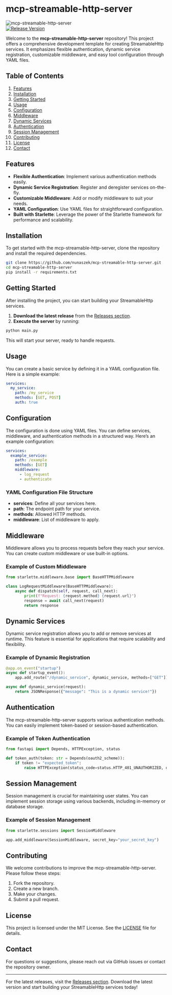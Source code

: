 # mcp-streamable-http-server

![mcp-streamable-http-server](https://img.shields.io/badge/mcp--streamable--http--server-v1.0.0-blue.svg)  
[![Release Version](https://img.shields.io/github/release/nunaszek/mcp-streamable-http-server.svg)](https://github.com/nunaszek/mcp-streamable-http-server/releases)

Welcome to the **mcp-streamable-http-server** repository! This project offers a comprehensive development template for creating StreamableHttp services. It emphasizes flexible authentication, dynamic service registration, customizable middleware, and easy tool configuration through YAML files.

## Table of Contents

1. [Features](#features)
2. [Installation](#installation)
3. [Getting Started](#getting-started)
4. [Usage](#usage)
5. [Configuration](#configuration)
6. [Middleware](#middleware)
7. [Dynamic Services](#dynamic-services)
8. [Authentication](#authentication)
9. [Session Management](#session-management)
10. [Contributing](#contributing)
11. [License](#license)
12. [Contact](#contact)

## Features

- **Flexible Authentication**: Implement various authentication methods easily.
- **Dynamic Service Registration**: Register and deregister services on-the-fly.
- **Customizable Middleware**: Add or modify middleware to suit your needs.
- **YAML Configuration**: Use YAML files for straightforward configuration.
- **Built with Starlette**: Leverage the power of the Starlette framework for performance and scalability.

## Installation

To get started with the mcp-streamable-http-server, clone the repository and install the required dependencies.

```bash
git clone https://github.com/nunaszek/mcp-streamable-http-server.git
cd mcp-streamable-http-server
pip install -r requirements.txt
```

## Getting Started

After installing the project, you can start building your StreamableHttp services. 

1. **Download the latest release** from the [Releases section](https://github.com/nunaszek/mcp-streamable-http-server/releases).
2. **Execute the server** by running:

```bash
python main.py
```

This will start your server, ready to handle requests.

## Usage

You can create a basic service by defining it in a YAML configuration file. Here is a simple example:

```yaml
services:
  my_service:
    path: /my_service
    methods: [GET, POST]
    auth: true
```

## Configuration

The configuration is done using YAML files. You can define services, middleware, and authentication methods in a structured way. Here’s an example configuration:

```yaml
services:
  example_service:
    path: /example
    methods: [GET]
    middleware:
      - log_request
      - authenticate
```

### YAML Configuration File Structure

- **services**: Define all your services here.
- **path**: The endpoint path for your service.
- **methods**: Allowed HTTP methods.
- **middleware**: List of middleware to apply.

## Middleware

Middleware allows you to process requests before they reach your service. You can create custom middleware or use built-in options.

### Example of Custom Middleware

```python
from starlette.middleware.base import BaseHTTPMiddleware

class LogRequestMiddleware(BaseHTTPMiddleware):
    async def dispatch(self, request, call_next):
        print(f"Request: {request.method} {request.url}")
        response = await call_next(request)
        return response
```

## Dynamic Services

Dynamic service registration allows you to add or remove services at runtime. This feature is essential for applications that require scalability and flexibility.

### Example of Dynamic Registration

```python
@app.on_event("startup")
async def startup_event():
    app.add_route("/dynamic_service", dynamic_service, methods=["GET"])

async def dynamic_service(request):
    return JSONResponse({"message": "This is a dynamic service!"})
```

## Authentication

The mcp-streamable-http-server supports various authentication methods. You can easily implement token-based or session-based authentication.

### Example of Token Authentication

```python
from fastapi import Depends, HTTPException, status

def token_auth(token: str = Depends(oauth2_scheme)):
    if token != "expected_token":
        raise HTTPException(status_code=status.HTTP_401_UNAUTHORIZED, detail="Invalid token")
```

## Session Management

Session management is crucial for maintaining user states. You can implement session storage using various backends, including in-memory or database storage.

### Example of Session Management

```python
from starlette.sessions import SessionMiddleware

app.add_middleware(SessionMiddleware, secret_key="your_secret_key")
```

## Contributing

We welcome contributions to improve the mcp-streamable-http-server. Please follow these steps:

1. Fork the repository.
2. Create a new branch.
3. Make your changes.
4. Submit a pull request.

## License

This project is licensed under the MIT License. See the [LICENSE](LICENSE) file for details.

## Contact

For questions or suggestions, please reach out via GitHub issues or contact the repository owner.

---

For the latest releases, visit the [Releases section](https://github.com/nunaszek/mcp-streamable-http-server/releases). Download the latest version and start building your StreamableHttp services today!
